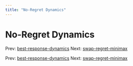 ```yaml
---
title: "No-Regret Dynamics"
---
```


# No-Regret Dynamics

Prev: [best-response-dynamics](best-response-dynamics.md)
Next: [swap-regret-minimax](swap-regret-minimax.md)

Prev: [best-response-dynamics](best-response-dynamics.md)
Next: [swap-regret-minimax](swap-regret-minimax.md)
